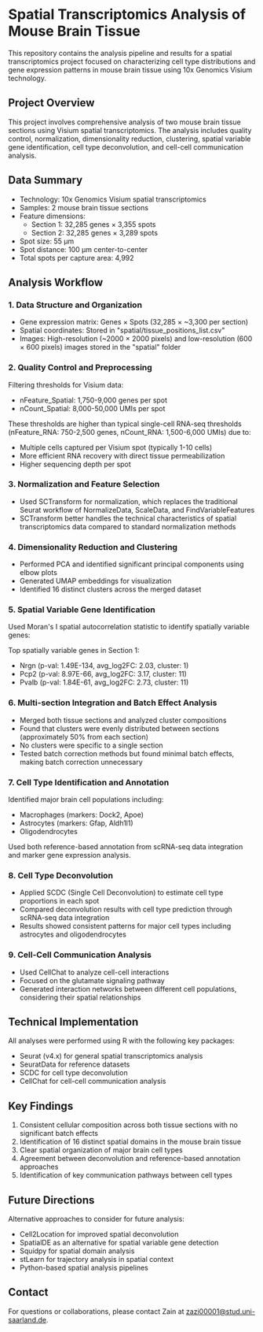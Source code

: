 # Spatial Transcriptomics Analysis of Mouse Brain Tissue

This repository contains the analysis pipeline and results for a spatial transcriptomics project focused on characterizing cell type distributions and gene expression patterns in mouse brain tissue using 10x Genomics Visium technology.

## Project Overview

This project involves comprehensive analysis of two mouse brain tissue sections using Visium spatial transcriptomics. The analysis includes quality control, normalization, dimensionality reduction, clustering, spatial variable gene identification, cell type deconvolution, and cell-cell communication analysis.

## Data Summary

- Technology: 10x Genomics Visium spatial transcriptomics
- Samples: 2 mouse brain tissue sections
- Feature dimensions:
  - Section 1: 32,285 genes × 3,355 spots
  - Section 2: 32,285 genes × 3,289 spots
- Spot size: 55 μm
- Spot distance: 100 μm center-to-center
- Total spots per capture area: 4,992

## Analysis Workflow

### 1. Data Structure and Organization

- Gene expression matrix: Genes × Spots (32,285 × ~3,300 per section)
- Spatial coordinates: Stored in "spatial/tissue_positions_list.csv"
- Images: High-resolution (~2000 × 2000 pixels) and low-resolution (600 × 600 pixels) images stored in the "spatial" folder

### 2. Quality Control and Preprocessing

Filtering thresholds for Visium data:
- nFeature_Spatial: 1,750-9,000 genes per spot
- nCount_Spatial: 8,000-50,000 UMIs per spot

These thresholds are higher than typical single-cell RNA-seq thresholds (nFeature_RNA: 750-2,500 genes, nCount_RNA: 1,500-6,000 UMIs) due to:
- Multiple cells captured per Visium spot (typically 1-10 cells)
- More efficient RNA recovery with direct tissue permeabilization
- Higher sequencing depth per spot

### 3. Normalization and Feature Selection

- Used SCTransform for normalization, which replaces the traditional Seurat workflow of NormalizeData, ScaleData, and FindVariableFeatures
- SCTransform better handles the technical characteristics of spatial transcriptomics data compared to standard normalization methods

### 4. Dimensionality Reduction and Clustering

- Performed PCA and identified significant principal components using elbow plots
- Generated UMAP embeddings for visualization
- Identified 16 distinct clusters across the merged dataset

### 5. Spatial Variable Gene Identification

Used Moran's I spatial autocorrelation statistic to identify spatially variable genes:

Top spatially variable genes in Section 1:
- Nrgn (p-val: 1.49E-134, avg_log2FC: 2.03, cluster: 1)
- Pcp2 (p-val: 8.97E-66, avg_log2FC: 3.17, cluster: 11)
- Pvalb (p-val: 1.84E-61, avg_log2FC: 2.73, cluster: 11)

### 6. Multi-section Integration and Batch Effect Analysis

- Merged both tissue sections and analyzed cluster compositions
- Found that clusters were evenly distributed between sections (approximately 50% from each section)
- No clusters were specific to a single section
- Tested batch correction methods but found minimal batch effects, making batch correction unnecessary

### 7. Cell Type Identification and Annotation

Identified major brain cell populations including:
- Macrophages (markers: Dock2, Apoe)
- Astrocytes (markers: Gfap, Aldh1l1)
- Oligodendrocytes

Used both reference-based annotation from scRNA-seq data integration and marker gene expression analysis.

### 8. Cell Type Deconvolution

- Applied SCDC (Single Cell Deconvolution) to estimate cell type proportions in each spot
- Compared deconvolution results with cell type prediction through scRNA-seq data integration
- Results showed consistent patterns for major cell types including astrocytes and oligodendrocytes

### 9. Cell-Cell Communication Analysis

- Used CellChat to analyze cell-cell interactions
- Focused on the glutamate signaling pathway
- Generated interaction networks between different cell populations, considering their spatial relationships

## Technical Implementation

All analyses were performed using R with the following key packages:
- Seurat (v4.x) for general spatial transcriptomics analysis
- SeuratData for reference datasets
- SCDC for cell type deconvolution
- CellChat for cell-cell communication analysis

## Key Findings

1. Consistent cellular composition across both tissue sections with no significant batch effects
2. Identification of 16 distinct spatial domains in the mouse brain tissue
3. Clear spatial organization of major brain cell types
4. Agreement between deconvolution and reference-based annotation approaches
5. Identification of key communication pathways between cell types

## Future Directions

Alternative approaches to consider for future analysis:
- Cell2Location for improved spatial deconvolution
- SpatialDE as an alternative for spatial variable gene detection
- Squidpy for spatial domain analysis
- stLearn for trajectory analysis in spatial context
- Python-based spatial analysis pipelines

## Contact

For questions or collaborations, please contact Zain at zazi00001@stud.uni-saarland.de.
